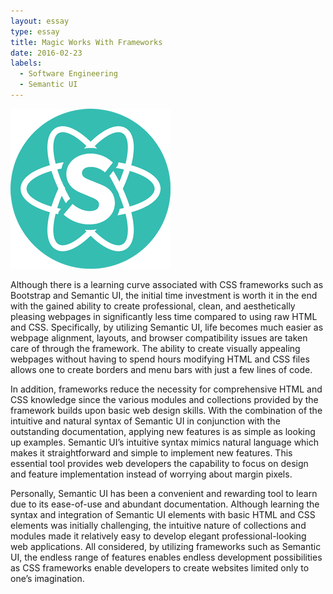 ```yaml
---
layout: essay
type: essay
title: Magic Works With Frameworks
date: 2016-02-23
labels:
  - Software Engineering
  - Semantic UI
---
```

<img class="ui small right floated rounded image" src="../images/semantic.png">

Although there is a learning curve associated with CSS frameworks such as Bootstrap and Semantic UI, the initial time investment is worth it in the end with the gained ability to create professional, clean, and aesthetically pleasing webpages in significantly less time compared to using raw HTML and CSS. Specifically, by utilizing Semantic UI, life becomes much easier as webpage alignment, layouts, and browser compatibility issues are taken care of through the framework. The ability to create visually appealing webpages without having to spend hours modifying HTML and CSS files allows one to create borders and menu bars with just a few lines of code.

In addition, frameworks reduce the necessity for comprehensive HTML and CSS knowledge since the various modules and collections provided by the framework builds upon basic web design skills. With the combination of the intuitive and natural syntax of Semantic UI in conjunction with the outstanding documentation, applying new features is as simple as looking up examples. Semantic UI’s intuitive syntax mimics natural language which makes it straightforward and simple to implement new features. This essential tool provides web developers the capability to focus on design and feature implementation instead of worrying about margin pixels.

Personally, Semantic UI has been a convenient and rewarding tool to learn due to its ease-of-use and abundant documentation. Although learning the syntax and integration of Semantic UI elements with basic HTML and CSS elements was initially challenging, the intuitive nature of collections and modules made it relatively easy to develop elegant professional-looking web applications. All considered, by utilizing frameworks such as Semantic UI, the endless range of features enables endless development possibilities as CSS frameworks enable developers to create websites limited only to one’s imagination.


